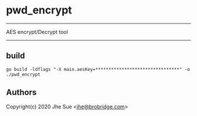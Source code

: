 # pwd_encrypt
---

AES encrypt/Decrypt tool

---

## build

```
go build -ldflags "-X main.aesKey=********************************" -o ./pwd_encrypt
```

## Authors

Copyright(c) 2020 Jhe Sue <<jhe@brobridge.com>>
